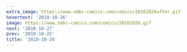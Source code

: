 ```yaml
---
extra_image: https://www.smbc-comics.com/comics/20101026after.gif
hovertext: '2010-10-26'
image: https://www.smbc-comics.com/comics/20101026.gif
next: '2010-10-27'
prev: '2010-10-25'
title: '2010-10-26'
---
```

